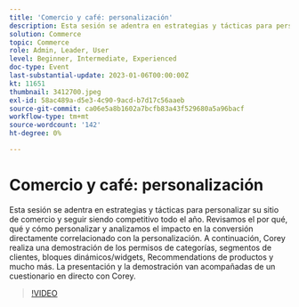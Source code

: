 ```yaml
---
title: 'Comercio y café: personalización'
description: Esta sesión se adentra en estrategias y tácticas para personalizar su sitio de comercio y seguir siendo competitivo todo el año. Revisamos el por qué, qué y cómo personalizar y analizamos el impacto en la conversión directamente correlacionado con la personalización. A continuación, Corey realiza una demostración de los permisos de categorías, segmentos de clientes, bloques dinámicos/widgets, Recommendations de productos y mucho más. La presentación y la demostración van acompañadas de un cuestionario en directo con Corey.
solution: Commerce
topic: Commerce
role: Admin, Leader, User
level: Beginner, Intermediate, Experienced
doc-type: Event
last-substantial-update: 2023-01-06T00:00:00Z
kt: 11651
thumbnail: 3412700.jpeg
exl-id: 58ac489a-d5e3-4c90-9acd-b7d17c56aaeb
source-git-commit: ca06e5a8b1602a7bcfb83a43f529680a5a96bacf
workflow-type: tm+mt
source-wordcount: '142'
ht-degree: 0%

---
```


# Comercio y café: personalización

Esta sesión se adentra en estrategias y tácticas para personalizar su sitio de comercio y seguir siendo competitivo todo el año. Revisamos el por qué, qué y cómo personalizar y analizamos el impacto en la conversión directamente correlacionado con la personalización. A continuación, Corey realiza una demostración de los permisos de categorías, segmentos de clientes, bloques dinámicos/widgets, Recommendations de productos y mucho más. La presentación y la demostración van acompañadas de un cuestionario en directo con Corey.

>[!VIDEO](https://video.tv.adobe.com/v/3412700/?quality=12&learn=on)
